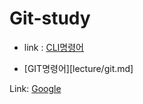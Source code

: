 # Git-study

- link : [CLI명령어][clilink]
  
  [clilink]: .lecture/cli.md "gocli"  


- [GIT명령어][lecture/git.md]  


Link: [Google][googlelink]

[googlelink]: https://google.com "Go google"